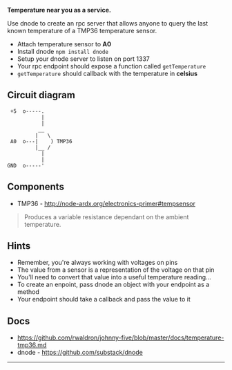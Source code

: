 __Temperature near you as a service.__

Use dnode to create an rpc server that allows anyone to query the last known
temperature of a TMP36 temperature sensor.

* Attach temperature sensor to **A0**
* Install dnode `npm install dnode`
* Setup your dnode server to listen on port 1337
* Your rpc endpoint should expose a function called `getTemperature`
* `getTemperature` should callback with the temperature in **celsius**

## Circuit diagram

```
 +5  o-----.
           |
           |
          __
         |   \
 A0  o---|    ) TMP36
         |__ /
           |
           |
GND  o-----'
```

## Components

- TMP36 - http://node-ardx.org/electronics-primer#tempsensor

> Produces a variable resistance dependant on the ambient temperature.

## Hints

- Remember, you're always working with voltages on pins
- The value from a sensor is a representation of the voltage on that pin
- You'll need to convert that value into a useful temperature reading...
- To create an enpoint, pass dnode an object with your endpoint as a method
- Your endpoint should take a callback and pass the value to it

## Docs

- https://github.com/rwaldron/johnny-five/blob/master/docs/temperature-tmp36.md
- dnode - https://github.com/substack/dnode

---

